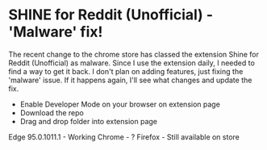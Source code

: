 # SHINE for Reddit (Unofficial) - 'Malware' fix!
The recent change to the chrome store has classed the extension Shine for Reddit (Unofficial) as malware. Since I use the extension daily, I needed to find a way to get it back. I don't plan on adding features, just fixing the 'malware' issue. If it happens again, I'll see what changes and update the fix.

- Enable Developer Mode on your browser on extension page
- Download the repo
- Drag and drop folder into extension page

Edge 95.0.1011.1 - Working
Chrome - ?
Firefox - Still available on store
